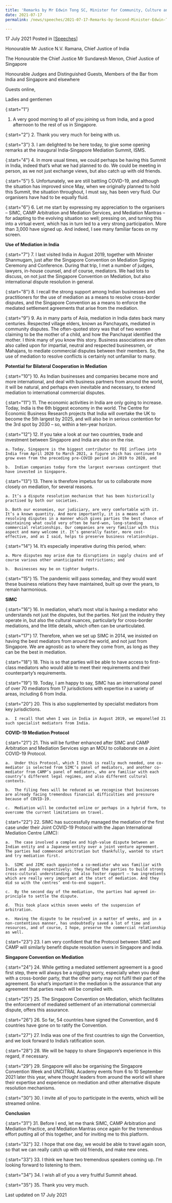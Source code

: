 ```yaml
---
title: 'Remarks by Mr Edwin Tong SC, Minister for Community, Culture and Youth and Second Minister for Law at the India-Singapore Mediation Summit'
date: 2021-07-17
permalink: /news/speeches/2021-07-17-Remarks-by-Second-Minister-Edwin-Tong-at-India-Singapore-Mediation-Summit

---
```



17 July 2021 Posted in [[Speeches](/news/speeches)]

Honourable Mr Justice N.V. Ramana, 
Chief Justice of India

The Honourable the Chief Justice Mr Sundaresh Menon, 
Chief Justice of Singapore

Honourable Judges and Distinguished Guests, Members of the Bar from India and Singapore and elsewhere

Guests online,

Ladies and gentlemen

{:start="1"}
1.	A very good morning to all of you joining us from India, and a good afternoon to the rest of us in Singapore.
 
{:start="2"}
2.	Thank you very much for being with us.

{:start="3"}
3.	I am delighted to be here today, to give some opening remarks at the inaugural India-Singapore Mediation Summit, ISMS.

{:start="4"}
4.	In more usual times, we could perhaps be having this Summit in India, indeed that’s what we had planned to do. We could be meeting in person, as we not just exchange views, but also catch up with old friends.  

{:start="5"}
5.	Unfortunately, we are still battling COVID-19, and although the situation has improved since May, when we originally planned to hold this Summit, the situation throughout, I must say, has been very fluid. Our organisers have had to be equally fluid. 

{:start="6"}
6.	Let me start by expressing my appreciation to the organisers – SIMC, CAMP Arbitration and Mediation Services, and Mediation Mantras – for adapting to the evolving situation so well; pressing on, and turning this into a virtual event, which has in turn led to a very strong participation. More than 3,000 have signed up. And indeed, I see many familiar faces on my screen.

**Use of Mediation in India**
 
{:start="7"}
7.	I last visited India in August 2019, together with Minister Shanmugam, just after the Singapore Convention on Mediation Signing Ceremony and Conference.  During that trip, I met a number of judges, lawyers, in-house counsel, and of course, mediators. We had lots to discuss, on not just the Singapore Convention on Mediation, but also international dispute resolution in general. 

{:start="8"}
8.	I recall the strong support among Indian businesses and practitioners for the use of mediation as a means to resolve cross-border disputes, and the Singapore Convention as a means to enforce the mediated settlement agreements that arise from the mediation.

{:start="9"}
9.	As in many parts of Asia, mediation in India dates back many centuries. Respected village elders, known as Panchayats, mediated in community disputes. The often-quoted story was that of two women claiming to be the mother of a child, and how the Panchayat identified the mother. I think many of you know this story. Business associations are often also called upon for impartial, neutral and respected businessmen, or Mahajans, to mediate commercial disputes between their members. So, the use of mediation to resolve conflicts is certainly not unfamiliar to many.

**Potential for Bilateral Cooperation in Mediation**

{:start="10"}
10.	As Indian businesses and companies became more and more international, and deal with business partners from around the world, it will be natural, and perhaps even inevitable and necessary, to extend mediation to international commercial disputes.

{:start="11"}
11.	The economic activities in India are only going to increase. Today, India is the 6th biggest economy in the world. The Centre for Economic Business Research projects that India will overtake the UK to become the 5th largest by 2025, and will also be in serious contention for the 3rd spot by 2030 – so, within a ten-year horizon.

{:start="12"}
12.	If you take a look at our two countries, trade and investment between Singapore and India are also on the rise.

    a. Today, Singapore is the biggest contributor to FDI inflows into India from April 2020 to March 2021, a figure which has continued to grow even from the preceding pre-COVID period in 2019 to 2020, and 
    
    b.	Indian companies today form the largest overseas contingent that have invested in Singapore.

{:start="13"}
13.	There is therefore impetus for us to collaborate more closely on mediation, for several reasons.

    a. It’s a dispute resolution mechanism that has been historically practised by both our societies.  

    b. Both our economies, our judiciary, are very comfortable with it. It’s a known quantity. And more importantly, it is a means of resolving disputes in a manner which gives parties the best chance of maintaining what could very often be hard-won, long-standing commercial relationships. Our companies are very familiar with this aspect and many welcome it. It’s generally faster, more cost-effective, and as I said, helps to preserve business relationships.

{:start="14"}
14.	It’s especially imperative during this period, when: 

    a. More disputes may arise due to disruptions in supply chains and of course various other unanticipated restrictions; and 
    
    b.	Businesses may be on tighter budgets.

{:start="15"}
15.	The pandemic will pass someday, and they would want these business relations they have maintained, built up over the years, to remain harmonious.

**SIMC**

{:start="16"}
16.	In mediation, what’s most vital is having a mediator who understands not just the disputes, but the parties. Not just the industry they operate in, but also the cultural nuances, particularly for cross-border mediations, and the little details, which often can be unarticulated. 

{:start="17"}
17.	Therefore, when we set up SIMC in 2014, we insisted on having the best mediators from around the world, and not just from Singapore. We are agnostic as to where they come from, as long as they can be the best in mediation.

{:start="18"}
18.	This is so that parties will be able to have access to first-class mediators who would able to meet their requirements and their counterparty’s requirements.

{:start="19"}
19.	Today, I am happy to say, SIMC has an international panel of over 70 mediators from 17 jurisdictions with expertise in a variety of areas, including 6 from India.

{:start="20"}
20.	This is also supplemented by specialist mediators from key jurisdictions. 

    a.	I recall that when I was in India in August 2019, we empanelled 21 such specialist mediators from India.

**COVID-19 Mediation Protocol**

{:start="21"}
21.	This will be further enhanced after SIMC and CAMP Arbitration and Mediation Services sign an MOU to collaborate on a Joint COVID-19 Protocol.

    a.	Under this Protocol, which I think is really much needed, one co-mediator is selected from SIMC’s panel of mediators, and another co-mediator from CAMP’s panel of mediators, who are familiar with each country’s different legal regimes, and also different cultural contexts. 
    
    b.	The filing fees will be reduced as we recognise that businesses are already facing tremendous financial difficulties and pressure because of COVID-19.

    c.	Mediation will be conducted online or perhaps in a hybrid form, to overcome the current limitations on travel.

{:start="22"}
22.	SIMC has successfully managed the mediation of the first case under their Joint COVID-19 Protocol with the Japan International Mediation Centre (JIMC):

    a.	The case involved a complex and high-value dispute between an Indian entity and a Japanese entity over a joint venture agreement. The parties had commenced arbitration but thankfully, wanted to start and try mediation first. 
    
    b.	SIMC and JIMC each appointed a co-mediator who was familiar with India and Japan respectively; they helped the parties to build strong cross-cultural understanding and also foster rapport – two ingredients which are really very important at the start of mediation. And they did so with the centres’ end-to-end support. 

    c.	By the second day of the mediation, the parties had agreed in-principle to settle the dispute. 

    d.	This took place within seven weeks of the suspension of arbitration.

    e.	Having the dispute to be resolved in a matter of weeks, and in a non-contentious manner, has undoubtedly saved a lot of time and resources, and of course, I hope, preserve the commercial relationship as well. 

{:start="23"}
23.	I am very confident that the Protocol between SIMC and CAMP will similarly benefit dispute resolution users in Singapore and India. 

**Singapore Convention on Mediation**

{:start="24"}
24.	While getting a mediated settlement agreement is a good first step, there will always be a niggling worry, especially when you deal with a cross-border party, that the other party may not fulfil their part of the agreement. So what’s important in the mediation is the assurance that any agreement that parties reach will be complied with.

{:start="25"}
25.	The Singapore Convention on Mediation, which facilitates the enforcement of mediated settlement of an international commercial dispute, offers this assurance.

{:start="26"}
26.	So far, 54 countries have signed the Convention, and 6 countries have gone on to ratify the Convention. 

{:start="27"}
27.	India was one of the first countries to sign the Convention, and we look forward to India’s ratification soon. 

{:start="28"}
28.	We will be happy to share Singapore’s experience in this regard, if necessary.

{:start="29"}
29.	Singapore will also be organising the Singapore Convention Week and UNCITRAL Academy events from 6 to 10 September 2021 later this year, where thought leaders from around the world will share their expertise and experience on mediation and other alternative dispute resolution mechanisms.

{:start="30"}
30.	I invite all of you to participate in the events, which will be streamed online.

**Conclusion**

{:start="31"}
31.	Before I end, let me thank SIMC, CAMP Arbitration and Mediation Practice, and Mediation Mantras once again for the tremendous effort putting all of this together, and for inviting me to this platform.

{:start="32"}
32.	I hope that one day, we would be able to travel again soon, so that we can really catch up with old friends, and make new ones.

{:start="33"}
33.	I think we have two tremendous speakers coming up. I’m looking forward to listening to them. 

{:start="34"}
34.	I wish all of you a very fruitful Summit ahead.

{:start="35"}
35.	Thank you very much.

<p class="right-side-updated">Last updated on 17 July 2021</p>
